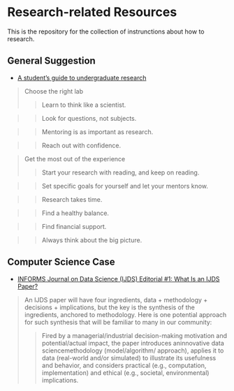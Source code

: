 # Research-related Resources
This is the repository for the collection of instrunctions about how to research.

## General Suggestion
* [A student’s guide to undergraduate research](https://www.nature.com/articles/d41586-019-00871-x)
> Choose the right lab
>> Learn to think like a scientist.

>> Look for questions, not subjects.

>> Mentoring is as important as research.

>> Reach out with confidence.

> Get the most out of the experience
>> Start your research with reading, and keep on reading.

>> Set specific goals for yourself and let your mentors know.

>> Research takes time.

>> Find a healthy balance.

>> Find financial support.

>> Always think about the big picture.


## Computer Science Case
* [INFORMS Journal on Data Science (IJDS) Editorial #1: What Is an IJDS Paper?](https://pubsonline.informs.org/doi/10.1287/ijds.2020.003)
> An IJDS paper will have four ingredients, data + methodology + decisions + implications, but the key is the synthesis of the ingredients, anchored to methodology. Here is one potential approach for such synthesis that will be familiar to many in our community:
>> Fired by a managerial/industrial decision-making motivation and potential/actual impact, the paper introduces aninnovative data sciencemethodology (model/algorithm/ approach), applies it to data (real-world and/or simulated) to illustrate its usefulness and behavior, and considers practical (e.g., computation, implementation) and ethical (e.g., societal, environmental) implications.
